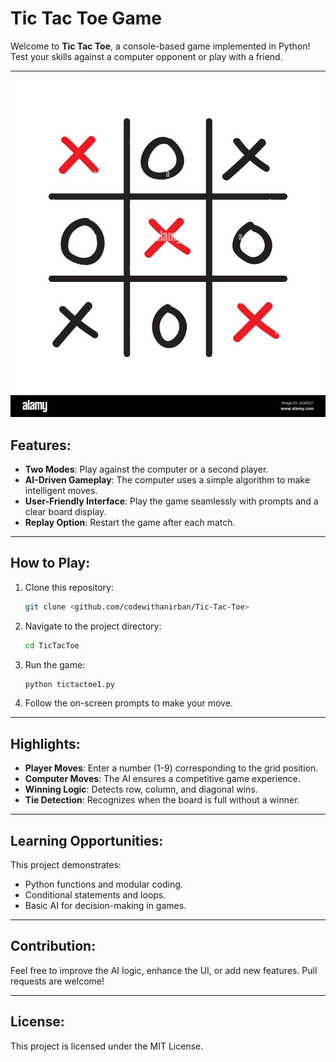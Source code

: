 # Tic Tac Toe Game 

Welcome to **Tic Tac Toe**, a console-based game implemented in Python! Test your skills against a computer opponent or play with a friend.

---

![Tic Tac Toe Screenshot](/tic-tac-toe.jpg "Tic Tac Toe")

## Features:
- **Two Modes**: Play against the computer or a second player.
- **AI-Driven Gameplay**: The computer uses a simple algorithm to make intelligent moves.
- **User-Friendly Interface**: Play the game seamlessly with prompts and a clear board display.
- **Replay Option**: Restart the game after each match.

---

## How to Play:
1. Clone this repository:
   ```bash
   git clone <github.com/codewithanirban/Tic-Tac-Toe>
   ```
2. Navigate to the project directory:
   ```bash
   cd TicTacToe
   ```
3. Run the game:
   ```bash
   python tictactoe1.py
   ```
4. Follow the on-screen prompts to make your move.

---

## Highlights:
- **Player Moves**: Enter a number (1-9) corresponding to the grid position.
- **Computer Moves**: The AI ensures a competitive game experience.
- **Winning Logic**: Detects row, column, and diagonal wins.
- **Tie Detection**: Recognizes when the board is full without a winner.

---

## Learning Opportunities:
This project demonstrates:
- Python functions and modular coding.
- Conditional statements and loops.
- Basic AI for decision-making in games.

---

## Contribution:
Feel free to improve the AI logic, enhance the UI, or add new features. Pull requests are welcome!

---

## License:
This project is licensed under the MIT License.
